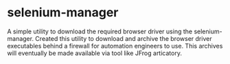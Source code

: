 # selenium-manager
A simple utility to download the required browser driver using the selenium-manager. Created this utility to download and archive the browser driver executables behind a firewall for automation engineers to use. This archives will eventually be made available via tool like JFrog articatory.

